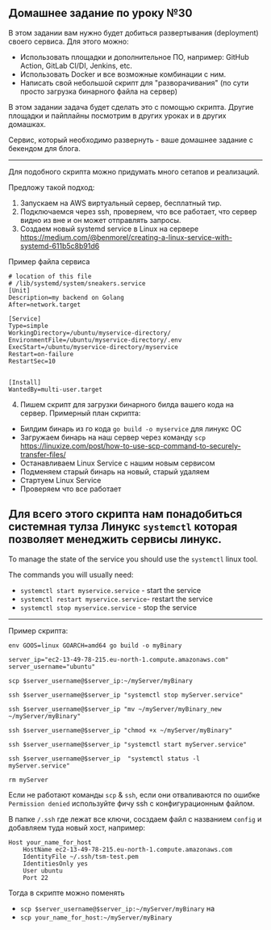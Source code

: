 ## Домашнее задание по уроку №30

В этом задании вам нужно будет добиться развертывания (deployment) своего сервиса. 
Для этого можно:

- Использовать площадки и дополнительное ПО, например: GitHub Action, GitLab CI/DI, Jenkins, etc.
- Использовать Docker и все возможные комбинации с ним.
- Написать свой небольшой скрипт для "разворачивания" 
(по сути просто загрузка бинарного файла на сервер) 

В этом задании задача будет сделать это с помощью скрипта. Другие площадки и пайплайны посмотрим в других уроках и в других домашках. 

Сервис, который необходимо развернуть - ваше домашнее задание с бекендом для блога.

---------

Для подобного скрипта можно придумать много сетапов и реализаций. 

Предложу такой подход:
1) Запускаем на AWS виртуальный сервер, бесплатный тир. 
2) Подключаемся через ssh, проверяем, что все работает, 
что сервер видно из вне и он может отправлять запросы.
3) Создаем новый systemd service в Linux на сервере
   https://medium.com/@benmorel/creating-a-linux-service-with-systemd-611b5c8b91d6

Пример файла сервиса
```
# location of this file
# /lib/systemd/system/sneakers.service
[Unit]
Description=my backend on Golang
After=network.target

[Service]
Type=simple
WorkingDirectory=/ubuntu/myservice-directory/
EnvironmentFile=/ubuntu/myservice-directory/.env
ExecStart=/ubuntu/myservice-directory/myservice
Restart=on-failure
RestartSec=10


[Install]
WantedBy=multi-user.target
```

4) Пишем скрипт для загрузки бинарного билда вашего кода на сервер.
  Примерный план скрипта:  
- Билдим бинарь из го кода `go build -o myservice` для линукс ОС
- Загружаем бинарь на наш сервер через команду `scp` https://linuxize.com/post/how-to-use-scp-command-to-securely-transfer-files/
- Останавливаем Linux Service с нашим новым сервисом
- Подменяем старый бинарь на новый, старый удаляем
- Стартуем Linux Service
- Проверяем что все работает 

Для всего этого скрипта нам понадобиться системная тулза 
Линукс `systemctl` которая позволяет менеджить сервисы линукс.
----
To manage the state of the service you should use the `systemctl` linux tool.

The commands you will usually need:
- `systemctl start myservice.service` - start the service
- `systemctl restart myservice.service`- restart the service
- `systemctl stop myservice.service` - stop the service
---
Пример скрипта:
```shell
env GOOS=linux GOARCH=amd64 go build -o myBinary

server_ip="ec2-13-49-78-215.eu-north-1.compute.amazonaws.com"
server_username="ubuntu"

scp $server_username@$server_ip:~/myServer/myBinary

ssh $server_username@$server_ip "systemctl stop myServer.service"

ssh $server_username@$server_ip "mv ~/myServer/myBinary_new ~/myServer/myBinary"

ssh $server_username@$server_ip "chmod +x ~/myServer/myBinary"

ssh $server_username@$server_ip "systemctl start myServer.service"

ssh $server_username@$server_ip  "systemctl status -l myServer.service"

rm myServer
```

Если не работают команды `scp` & `ssh`, если они отваливаются по ошибке `Permission denied`
используйте фичу ssh с конфигурационным файлом. 

В папке `/.ssh` где лежат все ключи, сосздаем файл с названием `config`
и добавляем туда новый хост, например: 
```ssh
Host your_name_for_host
    HostName ec2-13-49-78-215.eu-north-1.compute.amazonaws.com
    IdentityFile ~/.ssh/tsm-test.pem
    IdentitiesOnly yes
    User ubuntu
    Port 22
```
Тогда в скрипте можно поменять 
- `scp $server_username@$server_ip:~/myServer/myBinary` на
- `scp your_name_for_host:~/myServer/myBinary`